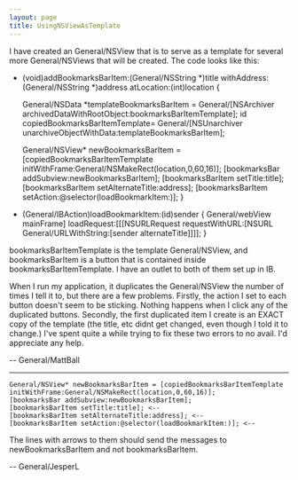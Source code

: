 ```yaml
---
layout: page
title: UsingNSViewAsTemplate
---
```


I have created an General/NSView that is to serve as a template for several more General/NSViews that will be created. The code looks like this:
 
 
    
- (void)addBookmarksBarItem:(General/NSString *)title withAddress:(General/NSString *)address atLocation:(int)location
{
	
	General/NSData *templateBookmarksBarItem = General/[NSArchiver archivedDataWithRootObject:bookmarksBarItemTemplate];
	id copiedBookmarksBarItemTemplate= General/[NSUnarchiver unarchiveObjectWithData:templateBookmarksBarItem];

	General/NSView* newBookmarksBarItem = [copiedBookmarksBarItemTemplate initWithFrame:General/NSMakeRect(location,0,60,16)];
	[bookmarksBar addSubview:newBookmarksBarItem];
	[bookmarksBarItem setTitle:title];
	[bookmarksBarItem setAlternateTitle:address];
	[bookmarksBarItem setAction:@selector(loadBookmarkItem:)];
}

- (General/IBAction)loadBookmarkItem:(id)sender
{
	General/webView mainFrame] loadRequest:[[[NSURLRequest requestWithURL:[NSURL General/URLWithString:[sender alternateTitle]]]];
}

 
bookmarksBarItemTemplate is the template General/NSView, and bookmarksBarItem is a button that is contained inside bookmarksBarItemTemplate. I have an outlet to both of them set up in IB. 
 
When I run my application, it duplicates the General/NSView the number of times I tell it to, but there are a few problems. Firstly, the action I set to each button doesn't seem to be sticking. Nothing happens when I click any of the duplicated buttons. Secondly, the first duplicated item I create is an EXACT copy of the template (the title, etc didnt get changed, even though I told it to change.) I've spent quite a while trying to fix these two errors to no avail. I'd appreciate any help.

-- General/MattBall

----

    
	General/NSView* newBookmarksBarItem = [copiedBookmarksBarItemTemplate initWithFrame:General/NSMakeRect(location,0,60,16)];
	[bookmarksBar addSubview:newBookmarksBarItem];
	[bookmarksBarItem setTitle:title]; <--
	[bookmarksBarItem setAlternateTitle:address]; <--
	[bookmarksBarItem setAction:@selector(loadBookmarkItem:)]; <--


The lines with arrows to them should send the messages to newBookmarksBarItem and not bookmarksBarItem.

-- General/JesperL

